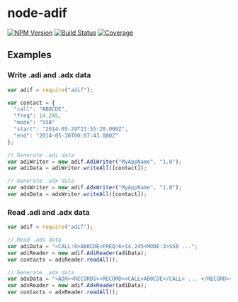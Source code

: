 # node-adif

  [![NPM Version](https://img.shields.io/npm/v/adif.svg?style=flat)](https://www.npmjs.org/package/adif)
  [![Build Status](https://img.shields.io/travis/7h0ma5/node-adif.svg?style=flat)](https://travis-ci.org/7h0ma5/node-adif)
  [![Coverage](https://img.shields.io/coveralls/7h0ma5/node-adif.svg?style=flat)](https://coveralls.io/r/7h0ma5/node-adif)

## Examples

### Write .adi and .adx data

```javascript
var adif = require("adif");

var contact = {
  "call": "AB0CDE",
  "freq": 14.245,
  "mode": "SSB"
  "start": "2014-05-29T23:55:20.000Z",
  "end": "2014-05-30T00:07:43.000Z"
};

// Generate .adi data
var adiWriter = new adif.AdiWriter("MyAppName", "1.0");
var adiData = adiWriter.writeAll([contact]);

// Generate .adx data
var adxWriter = new adif.AdxWriter("MyAppName", "1.0");
var adxData = adxWriter.writeAll([contact]);
```

### Read .adi and .adx data

```javascript
var adif = require("adif");

// Read .adi data
var adiData = "<CALL:6>AB0CDE<FREQ:6>14.245<MODE:3>SSB ...";
var adiReader = new adif.AdiReader(adiData);
var contacts = adiReader.readAll();

// Generate .adx data
var adxData = "<ADX><RECORDS><RECORD><CALL>AB0CDE</CALL> ... </RECORD></RECORDS></ADX>";
var adxReader = new adif.AdxReader(adiData);
var contacts = adxReader.readAll();
```
